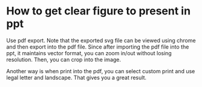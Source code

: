 # How to get clear figure to present in ppt

Use pdf export. Note that the exported svg file can be viewed using chrome and then export into the pdf file. Since after importing the pdf file into the ppt, it maintains vector format, you can zoom in/out without losing resolution. Then, you can crop into the image. 

Another way is when print into the pdf, you can select custom print and use legal letter and landscape. That gives you a great result. 